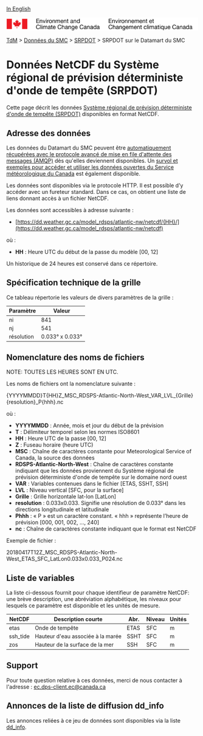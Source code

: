 [In English](readme_rdsps-datamart_en.md)

![ECCC logo](../../img_eccc-logo.png)

[TdM](../../readme_fr.md) > [Données du SMC](../../readme_fr.md) > [SRPDOT](readme_rdsps_fr.md) > SRPDOT sur le Datamart du SMC

# Données NetCDF du Système régional de prévision déterministe d'onde de tempête (SRPDOT)

Cette page décrit les données [Système régional de prévision déterministe d'onde de tempête (SRPDOT)](readme_rdsps_fr.md) disponibles en format NetCDF.

## Adresse des données

Les données du Datamart du SMC peuvent être [automatiquement récupérées avec le protocole avancé de mise en file d'attente des messages (AMQP)](../../msc-datamart/amqp_fr.md) dès qu'elles deviennent disponibles. Un [survol et exemples pour accéder et utiliser les données ouvertes du Service météorologique du Canada](../../usage/readme_fr.md) est également disponible.

Les données sont disponibles via le protocole HTTP. Il est possible d’y accéder avec un fureteur standard. Dans ce cas, on obtient une liste de liens donnant accès à un fichier NetCDF.

Les données sont accessibles à adresse suivante :

* [https://dd.weather.gc.ca/model_rdsps/atlantic-nw/netcdf/{HH}/](https://dd.weather.gc.ca/model_rdsps/atlantic-nw/netcdf)

où :

* __HH__ : Heure UTC du début de la passe du modèle [00, 12]

Un historique de 24 heures est conservé dans ce répertoire.

## Spécification technique de la grille

Ce tableau répertorie les valeurs de divers paramètres de la grille :

| Paramètre | Valeur |
| ------ | ------ |
| ni | 841 |
| nj | 541 |
| résolution | 0.033° x 0.033° |

## Nomenclature des noms de fichiers

NOTE: TOUTES LES HEURES SONT EN UTC.

Les noms de fichiers ont la nomenclature suivante :

{YYYYMMDD}T{HH}Z_MSC_RDSPS-Atlantic-North-West_VAR_LVL_{Grille}{resolution}_P{hhh}.nc

où :

* __YYYYMMDD__ : Année, mois et jour du début de la prévision
* __T__ : Délimiteur temporel selon les normes ISO8601
* __HH__ : Heure UTC de la passe [00, 12]
* __Z__ : Fuseau horaire (heure UTC)
* __MSC__ : Chaîne de caractères constante pour Meteorological Service of Canada, la source des données
* __RDSPS-Atlantic-North-West__ : Chaîne de caractères constante indiquant que les données proviennent du Système régional de prévision déterministe d'onde de tempête sur le domaine nord ouest
* __VAR__ : Variables contenues dans le fichier [ETAS, SSHT, SSH]
* __LVL__ : Niveau vertical [SFC, pour la surface]
* __Grille__ : Grille horizontale lat-lon [LatLon]
* __resolution__ : 0.033x0.033. Signifie une résolution de 0.033° dans les directions longitudinale et latitudinale
* __Phhh__ : « P » est un caractère constant. « hhh » représente l’heure de prévision [000, 001, 002, ..., 240]
* __nc__ : Chaîne de caractères constante indiquant que le format est NetCDF

Exemple de fichier :

20180417T12Z_MSC_RDSPS-Atlantic-North-West_ETAS_SFC_LatLon0.033x0.033_P024.nc

##   Liste de variables

La liste ci-dessous fournit pour chaque identifieur de paramètre NetCDF: une brève description, une abréviation alphabétique, les niveaux pour lesquels ce paramètre est disponible et les unités de mesure.


|  NetCDF  |   Description courte |                        Abr.|   Niveau | Unités|
|----------|--------|--------|--------|--------|
| etas     |  Onde de tempête                 |         ETAS  |  SFC | m |
| ssh_tide |  Hauteur d'eau associée à la marée            |         SSHT  |  SFC | m |
| zos      |  Hauteur de la surface de la mer  |          SSH  |  SFC | m |

## Support

Pour toute question relative à ces données, merci de nous contacter à l'adresse : [ec.dps-client.ec@canada.ca](mailto:ec.dps-client.ec@canada.ca)

## Annonces de la liste de diffusion dd_info

Les annonces reliées à ce jeu de données sont disponibles via la liste [dd_info](https://lists.ec.gc.ca/cgi-bin/mailman/listinfo/dd_info).
